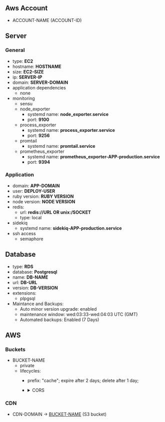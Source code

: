 ## Aws Account

* ACCOUNT-NAME (ACCOUNT-ID) <!-- infinum-dev (7021-9251-8610) --> <!-- DEVOPS -->

## Server

### General

* type: **EC2** <!-- EC2 / ECS / Baremetal --> <!-- DEVOPS -->
* hostname: **HOSTNAME** <!-- rovinj --> <!-- DEVOPS -->
* size: **EC2-SIZE** <!-- t3.large --> <!-- DEVOPS -->
* ip: **SERVER-IP** <!-- 127.0.0.1 --> <!-- DEVOPS -->
* domain: **SERVER-DOMAIN** <!-- cekila.byinfinum.co --> <!-- DEVOPS -->
* application dependencies <!-- DEVELOPER -->
  * none
  <!-- * vips (v. 8.7.3) -->
* monitoring <!-- DEVOPS -->
  * sensu
  * node_exporter
    * systemd name: **node_exporter.service**
    * port: **9100**
  * process_exporter
    * systemd name: **process_exporter.service**
    * port: **9256**
  * promtail
    * systemd name: **promtail.service**
  * prometheus_exporter
    * systemd name: **prometheus_exporter-APP-production.service** <!-- prometheus_exporter-cekila-production.service -->
    * port: **9394**

### Application
* domain: **APP-DOMAIN** <!-- cekila.byinfinum.co --> <!-- DEVOPS -->
* user: **DEPLOY-USER** <!-- cekila_deploy --> <!-- DEVOPS -->
* ruby version: **RUBY VERSION** <!-- 2.7.1 --> <!-- DEVELOPER -->
* node version: **NODE VERSION** <!-- 14.0.1 --> <!-- DEVELOPER -->
* redis: <!-- DEVOPS -->
  * url: **redis://URL OR unix:/SOCKET** <!-- unix:/var/run/redis/redis-cekila.sock -->
  * type: local <!-- local / AWS ElasticCache -->
* sidekiq <!-- DEVOPS -->
  * systemd name: **sidekiq-APP-production.service** <!-- sidekiq-cekila-production.service -->
* ssh access <!-- DEVOPS -->
  * semaphore
  <!-- * stjepan.hadjic@infinum.hr -->

## Database

* type: **RDS** <!-- DEVOPS -->
* database: **Postgresql** <!-- DEVOPS -->
* name: **DB-NAME** <!-- cekila-production --> <!-- DEVOPS -->
* url: **DB-URL** <!-- cekila.abcdefghij.eu-west-1.rds.amazonaws.com --> <!-- DEVOPS -->
* version: **DB-VERSION** <!-- 12.0 --> <!-- DEVOPS -->
* extensions: <!-- DEVELOPER -->
  * plpgsql
* Maintance and Backups: <!-- DEVOPS -->
  * Auto minor version upgrade: enabled
  * maintenance window: wed:03:33-wed:04:03 UTC (GMT)
  * Automated backups: Enabled (7 Days)

## AWS

### Buckets

* BUCKET-NAME<span id="s3-APP-prod"></span> <!-- cekila-production<span id="s3-cekila-prod"></span> --> <!-- DEVOPS -->
  * private
  * lifecycles:
    * prefix: "cache"; expire after 2 days; delete after 1 day;
    * <details>
      <summary> CORS </summary>

      ```json
      [
        {
          "AllowedHeaders": [
            "content-type",
            "x-amz-date",
            "x-amz-content-sha256"
          ],
          "AllowedMethods": [ "PUT", "POST", "GET" ],
          "AllowedOrigins": [ "*" ],
          "ExposeHeaders": [ "ETag" ],
          "MaxAgeSeconds": 3000
        }
      ]
      ```
    </details>

### CDN

* CDN-DOMAIN -> [BUCKET-NAME](#s3-APP-prod) (S3 bucket) <!-- fewfwegwfe.cloudfront.net -> [cekila-production](#s3-cekila-prod) (S3 bucket) --> <!-- DEVOPS -->
